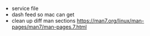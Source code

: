 * service file
* dash feed so mac can get
* clean up diff man sections https://man7.org/linux/man-pages/man7/man-pages.7.html 